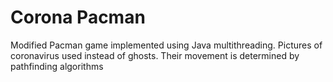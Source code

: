 # Corona Pacman
Modified Pacman game implemented using Java multithreading. Pictures of coronavirus used instead of ghosts. Their movement is determined by pathfinding algorithms
 
